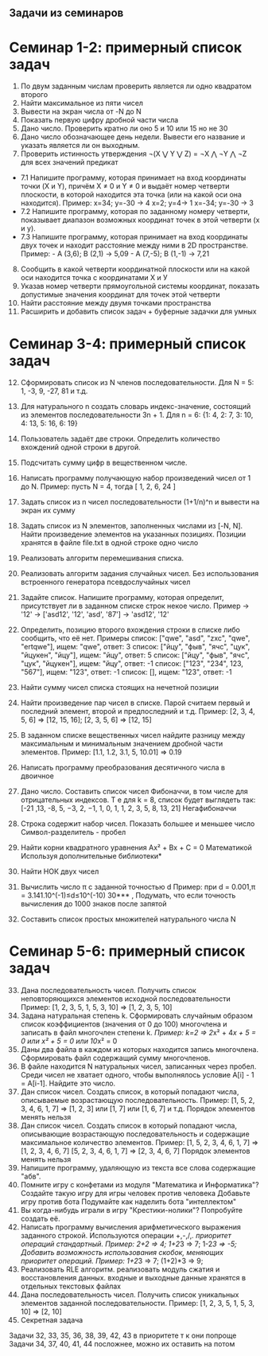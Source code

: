 ## Задачи из семинаров

# Семинар 1-2: примерный список задач
1. По двум заданным числам проверить является ли одно квадратом второго 
2. Найти максимальное из пяти чисел
3. Вывести на экран числа от -N до N
4. Показать первую цифру дробной части числа
5. Дано число. Проверить кратно ли оно 5 и 10 или 15 но не 30
6. Дано число обозначающее день недели. Вывести его название и указать является ли он выходным.
7. Проверить истинность утверждения ¬(X ⋁ Y ⋁ Z) = ¬X ⋀ ¬Y ⋀ ¬Z для всех значений предикат
* 7.1 Напишите программу, которая принимает на вход координаты точки (X и Y), причём X ≠ 0 и Y ≠ 0 
и выдаёт номер четверти плоскости, в которой находится эта точка (или на какой оси она находится).
Пример:
x=34; y=-30 -> 4
x=2; y=4-> 1
x=-34; y=-30 -> 3
* 7.2 Напишите программу, которая по заданному номеру четверти, показывает диапазон возможных координат точек в этой четверти (x и y).
* 7.3 Напишите программу, которая принимает на вход координаты двух точек и находит расстояние между ними в 2D пространстве. Пример: - A (3,6); B (2,1) -> 5,09 - A (7,-5); B (1,-1) -> 7,21
8. Сообщить в какой четверти координатной плоскости или на какой оси находится точка с координатами Х и У 
9. Указав номер четверти прямоугольной системы координат, показать допустимые значения координат для точек этой четверти
10. Найти расстояние между двумя точками пространства
11. Расширить и добавить список задач + буферные задачки для умных

# Семинар 3-4: примерный список задач
12. Сформировать список из  N членов последовательности.
Для N = 5: 1, -3, 9, -27, 81 и т.д.
13. Для натурального n создать словарь индекс-значение, состоящий из элементов последовательности 3n + 1.
Для n = 6: {1: 4, 2: 7, 3: 10, 4: 13, 5: 16, 6: 19}
14. Пользователь задаёт две строки. Определить количество вхождений одной строки в другой.
15. Подсчитать сумму цифр в вещественном числе.
16. Написать программу получающую набор произведений чисел от 1 до N.
Пример: пусть N = 4, тогда
[ 1, 2, 6, 24 ]
17. Задать список из n чисел последовательности (1+1/n)^n  и вывести на экран их сумму
18. Задать список из N элементов, заполненных числами из [-N, N]. Найти произведение элементов на указанных позициях. Позиции хранятся в файле file.txt в одной строке одно число
19. Реализовать алгоритм перемешивания списка. 
20. Реализовать алгоритм задания случайных чисел. Без использования встроенного генератора псевдослучайных чисел
21. Задайте список. Напишите программу, которая определит, присутствует ли в заданном списке строк некое число. Пример -> '12' -> ['asd12', '12', 'asd', '87'] -> 'asd12', '12' 
22. Определить, позицию второго вхождения строки в списке либо сообщить, что её нет.
Примеры
список: ["qwe", "asd", "zxc", "qwe", "ertqwe"], ищем: "qwe", ответ: 3
список: ["йцу", "фыв", "ячс", "цук", "йцукен", "йцу"], ищем: "йцу", ответ: 5
список: ["йцу", "фыв", "ячс", "цук", "йцукен"], ищем: "йцу", ответ: -1
список: ["123", "234", 123, "567"], ищем: "123", ответ: -1
список: [], ищем: "123", ответ: -1

23. Найти сумму чисел списка стоящих на нечетной позиции
24. Найти произведение пар чисел в списке. Парой считаем первый и последний элемент, второй и предпоследний и т.д. Пример: [2, 3, 4, 5, 6] => [12, 15, 16]; [2, 3, 5, 6] => [12, 15] 
25. В заданном списке вещественных чисел найдите разницу между максимальным и минимальным значением дробной части элементов. Пример: [1.1, 1.2, 3.1, 5, 10.01] => 0.19
26. Написать программу преобразования десятичного числа в двоичное
27. Дано число. Составить список чисел Фибоначчи, в том числе для отрицательных индексов. 
 Т е для k = 8, список будет выглядеть так: [-21 ,13, -8, 5, −3,  2, −1,  1, 0, 1, 1, 2, 3, 5, 8, 13, 21] Негафибоначчи
28. Строка содержит набор чисел. Показать большее и меньшее число
Символ-разделитель - пробел
29. Найти корни квадратного уравнения Ax² + Bx + C = 0
	Математикой
	Используя дополнительные библиотеки*
30. Найти НОК двух чисел
31. Вычислить число π c заданной точностью d
	Пример: при d = 0.001,π = 3.141.10^(-1)≤d≤10^(-10)
30*** , Подумать, что если точность вычисления до 1000 знаков после запятой
32. Составить список простых множителей натурального числа N

# Семинар 5-6: примерный список задач
33. Дана последовательность чисел. Получить список неповторяющихся элементов исходной последовательности
Пример: [1, 2, 3, 5, 1, 5, 3, 10] => [1, 2, 3, 5, 10]
34. Задана натуральная степень k. Сформировать случайным образом список коэффициентов (значения от 0 до 100) многочлена и записать в файл многочлен степени k. *Пример: k=2 => 2*x² + 4*x + 5 = 0 или x² + 5 = 0 или 10*x² = 0
35. Даны два файла в каждом из которых находится запись многочлена. Сформировать файл содержащий сумму многочленов.
36. В файле находится N натуральных чисел, записанных через пробел. Среди чисел не хватает одного, чтобы выполнялось условие A[i] - 1 = A[i-1]. Найдите это число.
37. Дан список чисел. Создать список, в который попадают числа, описываемые возрастающую последовательность. Пример: [1, 5, 2, 3, 4, 6, 1, 7] => [1, 2, 3] или [1, 7] или [1, 6, 7] и т.д. Порядок элементов менять нельзя
38. Дан список чисел. Создать список в который попадают числа, описывающие возрастающую последовательность и содержащие максимальное количество элементов. 
Пример: [1, 5, 2, 3, 4, 6, 1, 7] => [1, 2, 3, 4, 6, 7]
   [5, 2, 3, 4, 6, 1, 7] => [2, 3, 4, 6, 7]
 Порядок элементов менять нельзя
39. Напишите программу, удаляющую из текста все слова содержащие "абв".
40. Помните игру с конфетами из модуля "Математика и Информатика"? Создайте такую игру для игры человек против человека
	Добавьте игру против бота
	Подумайте как наделить бота "интеллектом" 
41. Вы когда-нибудь играли в игру "Крестики-нолики"? Попробуйте создать её.
42. Написать программу вычисления арифметического выражения заданного строкой. Используются операции +,-,/,*. приоритет операций стандартный. Пример: 2+2 => 4; 1+2*3 => 7; 1-2*3 => -5; 
	Добавить возможность использования скобок, меняющих приоритет операций. Пример: 1+2*3 => 7; (1+2)*3 => 9;
43. Реализовать RLE алгоритм. реализовать модуль сжатия и восстановления данных.
	входные и выходные данные хранятся в отдельных текстовых файлах
44. Дана последовательность чисел. Получить список уникальных элементов заданной последовательности.
Пример: [1, 2, 3, 5, 1, 5, 3, 10] => [2, 10]
45. Секретная задача

Задачи 32, 33, 35, 36, 38, 39, 42, 43 в приоритете т к они попроще
Задачи 34, 37, 40,  41, 44  посложнее, можно их оставить на потом
